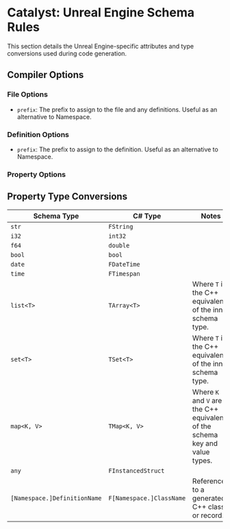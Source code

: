 # Catalyst: Unreal Engine Schema Rules
This section details the Unreal Engine-specific attributes and type conversions used during code generation.

## Compiler Options
### File Options
- `prefix`: The prefix to assign to the file and any definitions. Useful as an alternative to Namespace.

### Definition Options
- `prefix`: The prefix to assign to the definition. Useful as an alternative to Namespace.

### Property Options

## Property Type Conversions
| Schema Type                  | C# Type                  | Notes                                                                        |
|------------------------------|--------------------------|------------------------------------------------------------------------------|
| `str`                        | `FString`                |                                                                              |
| `i32`                        | `int32`                  |                                                                              |
| `f64`                        | `double`                 |                                                                              |
| `bool`                       | `bool`                   |                                                                              |
| `date`                       | `FDateTime`              |                                                                              |
| `time`                       | `FTimespan`              |                                                                              |
| `list<T>`                    | `TArray<T>`              | Where `T` is the C++ equivalent of the inner schema type.                    |
| `set<T>`                     | `TSet<T>`                | Where `T` is the C++ equivalent of the inner schema type.                    |
| `map<K, V>`                  | `TMap<K, V>`             | Where `K` and `V` are the C++ equivalents of the schema key and value types. |
| `any`                        | `FInstancedStruct`       |                                                                              |
| `[Namespace.]DefinitionName` | `F[Namespace.]ClassName` | Reference to a generated C++ class or record.                                |
